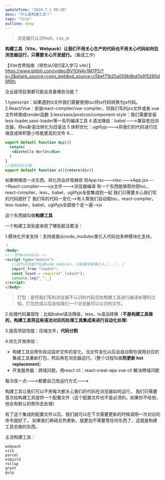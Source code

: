 ```yaml
---
updateTime: "2024-7-1 09:30"
desc: "什么是构建工具？"
tags: "Vite"
outline: deep
---
```


>浏览器只认识html，css, js

**构建工具（Vite、Webpack）让我们不用关心生产的代码也不用关心代码如何在浏览器运行，只需要关心开发就行。**（集成工作）

【Vite世界指南（带你从0到1深入学习 vite）】 https://www.bilibili.com/video/BV1GN4y1M7P5/?p=2&share_source=copy_web&vd_source=c5bef71b25a059b9bd7e915280d9f6fc

企业级项目里都可能会具备哪些功能？

1.typescript：如果遇到ts文件我们需要使用tsc将ts代码转换为js代码。
2.React/Vue：安装react-compiler/vue-compiler，将我们写的jsx文件或者.vue文件转换成render函数
3.less/sass/postcss/component-style：我们需要安装less-loader,sass-loader等一系列编译工具
4.语法降级：babel--->兼容老旧浏览器，将es新语法转化为旧语法
5.体积优化：uglifyjs--->将我们的代码进行压缩变成体积更小性能更高的文件
6...
```jsx
export default function App(){
  return(
   <div>hello World</div>
  )
}
//体积优化压缩
export default function a(){return(div)}
```
如果稍微改一点东西，转化将会非常麻烦
将App.tsx--->tsc--->App.jsx--->React-complier--->js文件--->浏览器编译
有一个东西能够帮你把tsc，react-compiler，less，babel，uglifyjs全部集成到一起
我们只需要关心我们写的代码就好了
我们写的代码一变化-->有人帮我们自动取tsc，react-compiler，less-loader，babel，uglifyjs全部挨个走一遍-->js

这个东西就叫做**构建工具**

一个构建工具到底承担了哪些脏活累活：

1.模块化开发支持：支持直接从node_modules里引入代码加多种模块化支持，
```html
！
<body>
<!--支持esmodule-->
<script type="module">
   //因为浏览器不知道node_modules，只能解读直接引入./../.../
   import_from "loadsh";
   const loash = require("_lodash");
   console.log("_",_)
</script>
</body>

```

>打包：是将我们写的浏览器不认识的代码交给构建工具进行编译处理的过程，打包完成以后会给我们一个浏览器可以认识的文件。

2.处理代码兼容性：比如babel语法降级，less，ts语法转换（**不是构建工具做的，构建工具将这些语法对应的处理工具集成来进行自动化处理**）

3.提高项目性能：压缩文件，**代码分割**

4.优化开发体验：
 - 构建工具会帮你自动监听文件的变化，当文件变化以后会自动帮你调用对应的集成工具重新打包，然后再在浏览器运行。（整个过程叫做**热更新  hot replacement**）
 - 开发服务器：跨域问题，用react cli：react-creat-app vue-cli 解决跨域问题


每次改一点--->都要自己改运行方式--->

构建工具让我们可以不用每次都关心我们的代码在浏览器如何运行，
我们只需要首次给构建工具提供一个配置文件（这个配置文件也不是必须的，如果你不给他，他会有默认的帮你去处理）

有了这个集成的配置文件以后，我们就可以在下次需要更新的时候调用一次对应的命令就好了。
如果我们再结合热更新，就更加不需要管任何东西了，这就是构建工具去做的东西。


主流构建工具：
```
webpack
vite
parcel
esbuild
rollup
grunt
gulp
```



 
